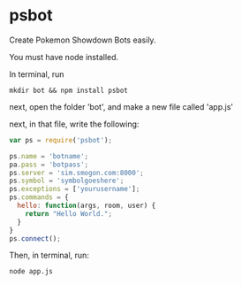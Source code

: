 # psbot
Create Pokemon Showdown Bots easily.

You must have node installed.

In terminal, run
```
mkdir bot && npm install psbot
```

next, open the folder 'bot', and make a new file called 'app.js'

next, in that file, write the following: 
```javascript
var ps = require('psbot');

ps.name = 'botname';
pa.pass = 'botpass';
ps.server = 'sim.smogon.com:8000';
ps.symbol = 'symbolgoeshere';
ps.exceptions = ['yourusername'];
ps.commands = {
  hello: function(args, room, user) {
    return "Hello World.";
  }
}
ps.connect();
```
Then, in terminal, run:
```
node app.js
```
